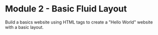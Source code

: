 # Module 2 - Basic Fluid Layout

Build a basics website using HTML tags to create a "Hello World" website with a basic layout.
